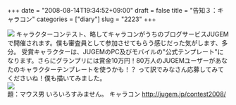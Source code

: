 +++
date = "2008-08-14T19:34:52+09:00"
draft = false
title = "告知３：キャラコン"
categories = ["diary"]
slug = "2223"
+++

<img src="http://glover.jp/2008/08/08/contest2008_490_145.gif">
キャラクターコンテスト、略してキャラコンがうちのブログサービスJUGEMで開催されます。僕も審査員として参加させてもらう感じだった気がします、多分。
受賞キャラクターは、JUGEMのPC及びモバイルの"公式テンプレート"になります。さらにグランプリには賞金10万円！80万人のJUGEMユーザーがあなたのキャラクターテンプレートを使うかも！？
って訳でみなさん応募してみてくださいね！僕も描いてみました。
<div id="mm1218738367"><img id="mmimg1218738367" src="http://www.magicalmaker.com/u30/154131/mmimg/1218738367.jpg"/><script language="JavaScript" src="http://www.magicalmaker.com/js/mm.js.php?upwh=154131-1218738367-179-239"></script></div>
題：マウス男
いろいろすみません。
キャラコン
<a href="http://jugem.jp/contest2008/" target="_blank">http://jugem.jp/contest2008/</a>

